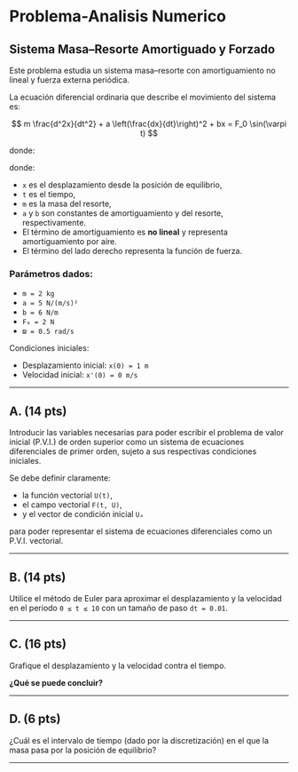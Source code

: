 # Problema-Analisis Numerico
## Sistema Masa–Resorte Amortiguado y Forzado

Este problema estudia un sistema masa–resorte con amortiguamiento no lineal y fuerza externa periódica.

La ecuación diferencial ordinaria que describe el movimiento del sistema es:

$$
m \frac{d^2x}{dt^2} + a \left(\frac{dx}{dt}\right)^2 + bx = F_0 \sin(\varpi t)
$$

donde:


donde:

- `x` es el desplazamiento desde la posición de equilibrio,
- `t` es el tiempo,
- `m` es la masa del resorte,
- `a` y `b` son constantes de amortiguamiento y del resorte, respectivamente.
- El término de amortiguamiento es **no lineal** y representa amortiguamiento por aire.
- El término del lado derecho representa la función de fuerza.

### Parámetros dados:

- `m = 2 kg`  
- `a = 5 N/(m/s)²`  
- `b = 6 N/m`  
- `F₀ = 2 N`  
- `ϖ = 0.5 rad/s`

Condiciones iniciales:

- Desplazamiento inicial: `x(0) = 1 m`  
- Velocidad inicial: `x'(0) = 0 m/s`

---

## A. (14 pts)

Introducir las variables necesarias para poder escribir el problema de valor inicial (P.V.I.) de orden superior como un sistema de ecuaciones diferenciales de primer orden, sujeto a sus respectivas condiciones iniciales.

Se debe definir claramente:

- la función vectorial `U(t)`,  
- el campo vectorial `F(t, U)`,  
- y el vector de condición inicial `Uₐ`  

para poder representar el sistema de ecuaciones diferenciales como un P.V.I. vectorial.

---

## B. (14 pts)

Utilice el método de Euler para aproximar el desplazamiento y la velocidad en el periodo `0 ≤ t ≤ 10` con un tamaño de paso `dt = 0.01`.

---

## C. (16 pts)

Grafique el desplazamiento y la velocidad contra el tiempo.

**¿Qué se puede concluir?**

---

## D. (6 pts)

¿Cuál es el intervalo de tiempo (dado por la discretización) en el que la masa pasa por la posición de equilibrio?

---
